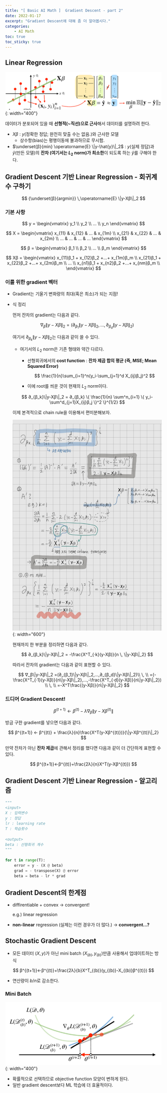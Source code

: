 ```yaml
---
title: "[ Basic AI Math ]  Gradient Descent - part 2"
date: 2022-01-17
excerpt: "Gradient Descent에 대해 좀 더 알아봅시다."
categories: 
    - AI Math
toc: true
toc_sticky: true
---
```



## Linear Regression
![1.png](/assets/images/posts/AI_Math/gradient_descent_2/1.png){: width="400"}

데이터가 분포되어 있을 때 **선형적(~직선)으로 근사**해서 데이터를 설명하려 한다.

- $Xβ$ : $y$(정확한 정답; 완전히 맞출 수는 없음.)와 근사한 모델
    - 상수항(bias)는 평행이동에 불과하므로 무시함.
- $\underset{β}{min} \operatorname{E} \|y-\hat{y}\|_2$ : $y$(실제 정답)과 $\hat{y}$(만든 모델)의 **잔차 (여기서는 $L_2$ norm)가 최소한**이 되도록 하는 $\hat{y}$를 구해야 한다.  




## Gradient Descent 기반 Linear Regression - 회귀계수 구하기

$$
{\underset{β}{argmin}} \,\operatorname{E} \|y-Xβ\|_2 
$$

### 기본 사항

$$
y = \begin{vmatrix} 
y_1 \\
y_2 \\
... \\
y_n
\end{vmatrix}
$$

$$
X = \begin{vmatrix} 
x_{11} & x_{12} & ... & x_{1m} \\
x_{21} & x_{22} & ... & x_{2m} \\
... & ... & ... & ...
\end{vmatrix}
$$

$$
β = \begin{vmatrix} 
β_1 \\
β_2 \\
... \\
β_m
\end{vmatrix}
$$

$$
Xβ = \begin{vmatrix} 
x_{11}β_1 + x_{12}β_2 +...+ x_{1m}β_m \\
x_{21}β_1 + x_{22}β_2 +...+ x_{2m}β_m \\  
... \\
x_{n1}β_1 + x_{n2}β_2 +...+ x_{nm}β_m \\
\end{vmatrix}
$$


### 이를 위한 gradient 벡터

- Gradient는 기울기 변화량의 최대(혹은 최소)가 되는 지점!
- 식 정리
    
    먼저 잔차의 gradient는 다음과 같다.
    
    $$
    ∇_β\|y-Xβ\|_2 = (∂_{β_1}\|y-Xβ\|_2,...,∂_{β_d}\|y-Xβ\|_2)
    $$
    
    여기서 $∂_{β_k} \|y-Xβ\|_2$는 다음과 같이 쓸 수 있다.
    
    - 여기서의 $L_2$ norm은 기존 형태와 약간 다르다.
        - 선형회귀에서의 **cost function** : **잔차 제곱 합의 평균 (즉, MSE; Mean Squared Error)**
            
            $$
            \frac{1}{n}\sum_{i=1}^n(y_i-\sum_{j=1}^d X_{ij}β_j)^2
            $$
            
        - 이에 root를 씌운 것이 현재의 $L_2$ norm이다.
    
    $$
    ∂_{β_k}\|y-Xβ\|_2 = ∂_{β_k} \{   \frac{1}{n} \sum^n_{i=1} \{ y_i-\sum^d_{j=1}X_{ij}β_j \}^2 \}^{1/2}
    $$
    
    이제 본격적으로 chain rule을 이용해서 편미분해보자.
    
    ![2.jpg](/assets/images/posts/AI_Math/gradient_descent_2/2.jpg){: width="600"}
    
    현재까지 한 부분을 정리하면 다음과 같다.
    
    $$
    ∂_{β_k}\|y-Xβ\|_2 = -\frac{X^T_{·k}(y-Xβ)}{n \, \|y-Xβ\|_2}
    $$
    
    따라서 잔차의 gradient는 다음과 같이 표현할 수 있다.
    
    $$
    ∇_β\|y-Xβ\|_2
    =(∂_{β_1}\|y-Xβ\|_2,...,∂_{β_d}\|y-Xβ\|_2)\\ \, \\
    =(-\frac{X^T_{·1}(y-Xβ)}{n\|y-Xβ\|_2},...,-\frac{X^T_{·d}(y-Xβ)}{n\|y-Xβ\|_2})
    \\ \, \\
    =-X^T\frac{(y-Xβ)}{n\|y-Xβ\|_2}
    $$
    

### 드디어 Gradient Descent!

$$
β^{(t+1)}←β^{(t)}-λ∇_β\|y-Xβ^{(t)}\|
$$

방금 구한 gradient를 넣으면 다음과 같다.

$$
β^{(t+1)} ← β^{(t)} + \frac{λ}{n}\frac{X^T(y-Xβ^{(t)})}{\|y-Xβ^{(t)}\|_2}
$$

만약 잔차가 아닌 **잔차 제곱**에 관해서 정리를 했다면 다음과 같이 더 간단하게 표현할 수 있다.

$$
β^{(t+1)}←β^{(t)}+\frac{2λ}{n}X^T(y-Xβ^{(t)})
$$



## Gradient Descent 기반 Linear Regression - 알고리즘

```python
"""
<input>
X : 입력변수
y : 정답
lr : learning rate
T : 학습횟수

<output>
beta : 선형회귀 계수
"""

for t in range(T):
	error = y - (X @ beta)
	grad = - transpose(X) @ error
	beta = beta - lr * grad
```


## Gradient Descent의 한계점

- diffirentiable + convex → convergent!
    
    e.g.) linear regression
    
- **non-linear** regression (실제는 이런 경우가 더 많다.) → **convergent...?**



## Stochastic Gradient Descent

- 모든 데이터 $(X,y)$가 아닌 mini batch $(X_{(b)},y_{(b)})$만큼 사용해서 업데이트하는 방식

$$
β^{(t+1)}←β^{(t)}+\frac{2λ}{b}X^T_{(b)}(y_{(b)}-X_{(b)}β^{(t)})
$$

- 연산량이 $b/n$로 감소한다.

### Mini Batch

![2.png](/assets/images/posts/AI_Math/gradient_descent_2/3.png){: width="400"}

- 확률적으로 선택하므로 objective function 모양이 변하게 된다.
- 일반 gradient descent보다 ML 학습에 더 효율적이다.